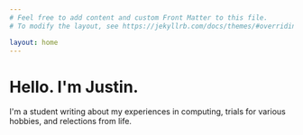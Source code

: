```yaml
---
# Feel free to add content and custom Front Matter to this file.
# To modify the layout, see https://jekyllrb.com/docs/themes/#overriding-theme-defaults

layout: home
---
```


# Hello. I'm Justin.

I'm a student writing about my experiences in computing, trials for various hobbies, and relections from life.

